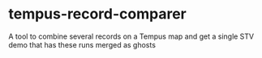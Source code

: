 # tempus-record-comparer
A tool to combine several records on a Tempus map and get a single STV demo that has these runs merged as ghosts
